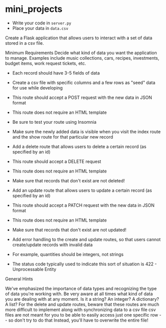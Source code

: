 # mini_projects

* Write your code in `server.py`
* Place your data in `data.csv`


Create a Flask application that allows users to interact with a set of data stored in a csv file.

Minimum Requirements
Decide what kind of data you want the application to manage. Examples include music collections, cars, recipes, investments, budget items, work request tickets, etc.

* Each record should have 3-5 fields of data
* Create a csv file with specific columns and a few rows as "seed" data for use while developing

* This route should accept a POST request with the new data in JSON format
* This route does not require an HTML template

* Be sure to test your route using Insomnia
* Make sure the newly added data is visible when you visit the index route and the show route for that particular new record
* Add a delete route that allows users to delete a certain record (as specified by an id)
* This route should accept a DELETE request
* This route does not require an HTML template
* Make sure that records that don't exist are not deleted!
* Add an update route that allows users to update a certain record (as specified by an id)
* This route should accept a PATCH request with the new data in JSON format
* This route does not require an HTML template
* Make sure that records that don't exist are not updated!
* Add error handling to the create and update routes, so that users cannot create/update records with invalid data
* For example, quantities should be integers, not strings
* The status code typically used to indicate this sort of situation is 422 - Unprocessable Entity

General Hints

We've emphasized the importance of data types and recognizing the type of data you're working with. Be very aware at all times what kind of data you are dealing with at any moment. Is it a string? An integer? A dictionary? A list?
For the delete and update routes, beware that these routes are much more difficult to implement along with synchronizing data to a csv file
csv files are not meant for you to be able to easily access just one specific row -- so don't try to do that
Instead, you'll have to overwrite the entire file!
